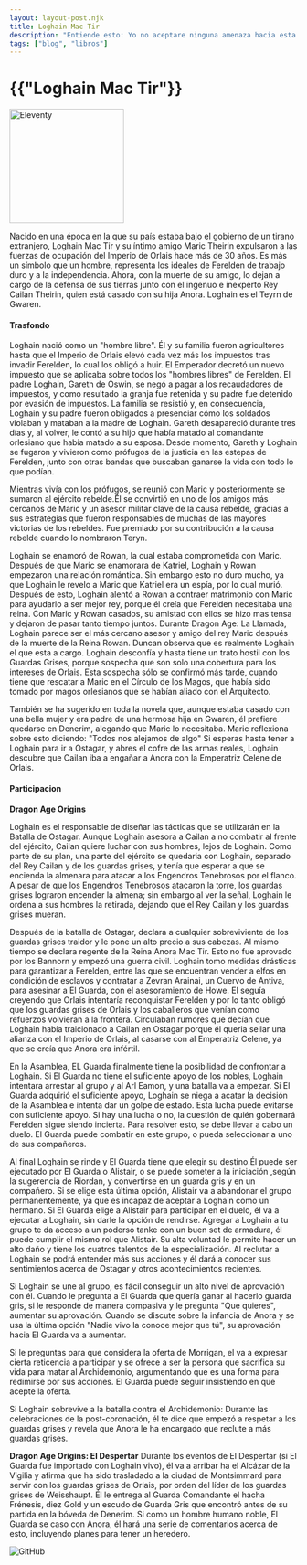 ```yaml
---
layout: layout-post.njk
title: Loghain Mac Tir
description: "Entiende esto: Yo no aceptare ninguna amenaza hacia esta nación... tuya o de nadie!"
tags: ["blog", "libros"]
---
```


# {{"Loghain Mac Tir"}}

<div>
  <img src="/img/Mac.jpg" width="200" height="auto"/ alt="Eleventy">
</div>

Nacido en una época en la que su país estaba bajo el gobierno de un tirano extranjero, Loghain Mac Tir y su íntimo amigo Maric Theirin expulsaron a las fuerzas de ocupación del Imperio de Orlais hace más de 30 años. Es más un símbolo que un hombre, representa los ideales de Ferelden de trabajo duro y a la independencia. Ahora, con la muerte de su amigo, lo dejan a cargo de la defensa de sus tierras junto con el ingenuo e inexperto Rey Cailan Theirin, quien está casado con su hija Anora. Loghain es el Teyrn de Gwaren.

#### Trasfondo

Loghain nació como un "hombre libre". Él y su familia fueron agricultores hasta que el Imperio de Orlais elevó cada vez más los impuestos tras invadir Ferelden, lo cual los obligó a huir. El Emperador decretó un nuevo impuesto que se aplicaba sobre todos los "hombres libres" de Ferelden. El padre Loghain, Gareth de Oswin, se negó a pagar a los recaudadores de impuestos, y como resultado la granja fue retenida y su padre fue detenido por evasión de impuestos. La familia se resistió y, en consecuencia, Loghain y su padre fueron obligados a presenciar cómo los soldados violaban y mataban a la madre de Loghain. Gareth desapareció durante tres días y, al volver, le contó a su hijo que había matado al comandante orlesiano que había matado a su esposa. Desde momento, Gareth y Loghain se fugaron y vivieron como prófugos de la justicia en las estepas de Ferelden, junto con otras bandas que buscaban ganarse la vida con todo lo que podían.

Mientras vivía con los prófugos, se reunió con Maric y posteriormente se sumaron al ejército rebelde.Él se convirtió en uno de los amigos más cercanos de Maric y un asesor militar clave de la causa rebelde, gracias a sus estrategias que fueron responsables de muchas de las mayores victorias de los rebeldes. Fue premiado por su contribución a la causa rebelde cuando lo nombraron Teryn.

Loghain se enamoró de Rowan, la cual estaba comprometida con Maric. Después de que Maric se enamorara de Katriel, Loghain y Rowan empezaron una relación romántica. Sin embargo esto no duro mucho, ya que Loghain le revelo a Maric que Katriel era un espía, por lo cual murió. Después de esto, Loghain alentó a Rowan a contraer matrimonio con Maric para ayudarlo a ser mejor rey, porque él creía que Ferelden necesitaba una reina. Con Maric y Rowan casados, su amistad con ellos se hizo mas tensa y dejaron de pasar tanto tiempo juntos.
Durante Dragon Age: La Llamada, Loghain parece ser el más cercano asesor y amigo del rey Maric después de la muerte de la Reina Rowan. Duncan observa que es realmente Loghain el que esta a cargo. Loghain desconfía y hasta tiene un trato hostil con los Guardas Grises, porque sospecha que son solo una cobertura para los intereses de Orlais. Esta sospecha sólo se confirmó más tarde, cuando tiene que rescatar a Maric en el Círculo de los Magos, que había sido tomado por magos orlesianos que se habían aliado con el Arquitecto.

También se ha sugerido en toda la novela que, aunque estaba casado con una bella mujer y era padre de una hermosa hija en Gwaren, él prefiere quedarse en Denerim, alegando que Maric lo necesitaba. Maric reflexiona sobre esto diciendo: "Todos nos alejamos de algo"
Si esperas hasta tener a Loghain para ir a Ostagar, y abres el cofre de las armas reales, Loghain descubre que Cailan iba a engañar a Anora con la Emperatriz Celene de Orlais.

#### Participacion

**Dragon Age Origins**

Loghain es el responsable de diseñar las tácticas que se utilizarán en la Batalla de Ostagar. Aunque Loghain asesora a Cailan a no combatir al frente del ejército, Cailan quiere luchar con sus hombres, lejos de Loghain. Como parte de su plan, una parte del ejército se quedaria con Loghain, separado del Rey Cailan y de los guardas grises, y tenía que esperar a que se encienda la almenara para atacar a los Engendros Tenebrosos por el flanco. A pesar de que los Engendros Tenebrosos atacaron la torre, los guardas grises lograron encender la almena; sin embargo al ver la señal, Loghain le ordena a sus hombres la retirada, dejando que el Rey Cailan y los guardas grises mueran.

Después de la batalla de Ostagar, declara a cualquier sobreviviente de los guardas grises traidor y le pone un alto precio a sus cabezas. Al mismo tiempo se declara regente de la Reina Anora Mac Tir. Esto no fue aprovado por los Bannorn y empezó una guerra civil. Loghain tomo medidas drásticas para garantizar a Ferelden, entre las que se encuentran vender a elfos en condición de esclavos y contratar a Zevran Arainai, un Cuervo de Antiva, para asesinar a El Guarda, con el asesoramiento de Howe. El seguía creyendo que Orlais intentaría reconquistar Ferelden y por lo tanto obligó que los guardas grises de Orlais y los caballeros que venían como refuerzos volvieran a la frontera. Circulaban rumores que decían que Loghain había traicionado a Cailan en Ostagar porque él queria sellar una alianza con el Imperio de Orlais, al casarse con al Emperatriz Celene, ya que se creía que Anora era infértil.

En la Asamblea, EL Guarda finalmente tiene la posibilidad de confrontar a Loghain. Si El Guarda no tiene el suficiente apoyo de los nobles, Loghain intentara arrestar al grupo y al Arl Eamon, y una batalla va a empezar. Si El Guarda adquirió el suficiente apoyo, Loghain se niega a acatar la decisión de la Asamblea e intenta dar un golpe de estado. Esta lucha puede evitarse con suficiente apoyo. Si hay una lucha o no, la cuestión de quién gobernará Ferelden sigue siendo incierta. Para resolver esto, se debe llevar a cabo un duelo. El Guarda puede combatir en este grupo, o pueda seleccionar a uno de sus compañeros.

Al final Loghain se rinde y El Guarda tiene que elegir su destino.Él puede ser ejecutado por El Guarda o Alistair, o se puede someter a la iniciación ,según la sugerencia de Riordan, y convertirse en un guarda gris y en un compañero. Si se elige esta última opción, Alistair va a abandonar el grupo permanentemente, ya que es incapaz de aceptar a Loghain como un hermano. Si El Guarda elige a Alistair para participar en el duelo, él va a ejecutar a Loghain, sin darle la opción de rendirse. Agregar a Loghain a tu grupo te da acceso a un poderso tanke con un buen set de armadura, él puede cumplir el mismo rol que Alistair. Su alta voluntad le permite hacer un alto daño y tiene los cuatros talentos de la especialización. Al reclutar a Loghain se podrá entender más sus acciones y él dará a conocer sus sentimientos acerca de Ostagar y otros acontecimientos recientes.

Si Loghain se une al grupo, es fácil conseguir un alto nivel de aprovación con él. Cuando le pregunta a El Guarda que quería ganar al hacerlo guarda gris, si le responde de manera compasiva y le pregunta "Que quieres", aumentar su aprovación. Cuando se discute sobre la infancia de Anora y se usa la última opción "Nadie vivo la conoce mejor que tú", su aprovación hacia El Guarda va a aumentar.

Si le preguntas para que considera la oferta de Morrigan, el va a expresar cierta reticencia a participar y se ofrece a ser la persona que sacrifica su vida para matar al Archidemonio, argumentando que es una forma para redimirse por sus acciones. El Guarda puede seguir insistiendo en que acepte la oferta.

Si Loghain sobrevive a la batalla contra el Archidemonio: Durante las celebraciones de la post-coronación, él te dice que empezó a respetar a los guardas grises y revela que Anora le ha encargado que reclute a más guardas grises.

**Dragon Age Origins: El Despertar**
Durante los eventos de El Despertar (si El Guarda fue importado con Loghain vivo), él va a arribar ha el Alcázar de la Vigilia y afirma que ha sido trasladado a la ciudad de Montsimmard para servir con los guardas grises de Orlais, por orden del líder de los guardas grises de Weisshaupt. Él le entrega al Guarda Comandante el hacha Frénesis, diez Gold y un escudo de Guarda Gris que encontró antes de su partida en la bóveda de Denerim. Si como un hombre humano noble, El Guarda se caso con Anora, él hará una serie de comentarios acerca de esto, incluyendo planes para tener un heredero.

![GitHub](/img/da-logo.png)
